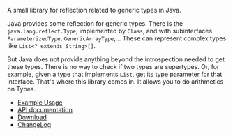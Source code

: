 A small library for reflection related to generic types in Java.

Java provides some reflection for generic types. There is the `java.lang.reflect.Type`, implemented by `Class`, and with subinterfaces `ParameterizedType`, `GenericArrayType`,...
These can represent complex types like `List<? extends String>[]`.

But Java does not provide anything beyond the introspection needed to get these types. There is no way to check if two types are supertypes. Or, for example, given a type that implements `List`, get its type parameter for that interface.
That's where this library comes in. It allows you to do arithmetics on Types.

  * [Example Usage](ExampleUsage.md)
  * [API documentation](http://gentyref.googlecode.com/svn/tags/1.1.0/docs/apidocs/index.html)
  * [Download](Download.md)
  * [ChangeLog](ChangeLog.md)
